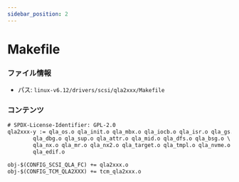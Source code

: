 ```yaml
---
sidebar_position: 2
---
```

# Makefile

### ファイル情報

- パス: `linux-v6.12/drivers/scsi/qla2xxx/Makefile`

### コンテンツ

```txt
# SPDX-License-Identifier: GPL-2.0
qla2xxx-y := qla_os.o qla_init.o qla_mbx.o qla_iocb.o qla_isr.o qla_gs.o \
		qla_dbg.o qla_sup.o qla_attr.o qla_mid.o qla_dfs.o qla_bsg.o \
		qla_nx.o qla_mr.o qla_nx2.o qla_target.o qla_tmpl.o qla_nvme.o \
		qla_edif.o

obj-$(CONFIG_SCSI_QLA_FC) += qla2xxx.o
obj-$(CONFIG_TCM_QLA2XXX) += tcm_qla2xxx.o

```

